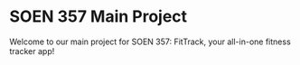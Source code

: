 # SOEN 357 Main Project

Welcome to our main project for SOEN 357: FitTrack, your all-in-one fitness tracker app!